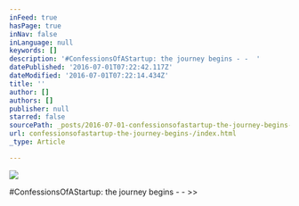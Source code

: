 ```yaml
---
inFeed: true
hasPage: true
inNav: false
inLanguage: null
keywords: []
description: '#ConfessionsOfAStartup: the journey begins - -  '
datePublished: '2016-07-01T07:22:42.117Z'
dateModified: '2016-07-01T07:22:14.434Z'
title: ''
author: []
authors: []
publisher: null
starred: false
sourcePath: _posts/2016-07-01-confessionsofastartup-the-journey-begins-.md
url: confessionsofastartup-the-journey-begins-/index.html
_type: Article

---
```

![](https://the-grid-user-content.s3-us-west-2.amazonaws.com/49d8af81-1f12-4446-8b7d-1e05f978b75f.jpg)

\#ConfessionsOfAStartup: the journey begins - - \>\>